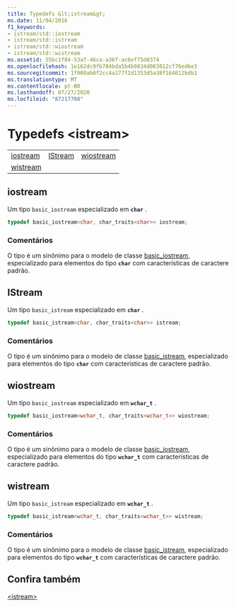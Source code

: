 ```yaml
---
title: Typedefs &lt;istream&gt;
ms.date: 11/04/2016
f1_keywords:
- istream/std::iostream
- istream/std::istream
- istream/std::wiostream
- istream/std::wistream
ms.assetid: 55bc1f84-53a7-46ca-a36f-ac6ef75d0374
ms.openlocfilehash: 1e162dc9fb784bda5b4b9834d083012cf76ed6e3
ms.sourcegitcommit: 1f009ab0f2cc4a177f2d1353d5a38f164612bdb1
ms.translationtype: MT
ms.contentlocale: pt-BR
ms.lasthandoff: 07/27/2020
ms.locfileid: "87217708"
---
```

# <a name="ltistreamgt-typedefs"></a>Typedefs &lt;istream&gt;

||||
|-|-|-|
|[iostream](#iostream)|[IStream](#istream)|[wiostream](#wiostream)|
|[wistream](#wistream)|

## <a name="iostream"></a><a name="iostream"></a>iostream

Um tipo `basic_iostream` especializado em **`char`** .

```cpp
typedef basic_iostream<char, char_traits<char>> iostream;
```

### <a name="remarks"></a>Comentários

O tipo é um sinônimo para o modelo de classe [basic_iostream](../standard-library/basic-iostream-class.md), especializado para elementos do tipo **`char`** com características de caractere padrão.

## <a name="istream"></a><a name="istream"></a>IStream

Um tipo `basic_istream` especializado em **`char`** .

```cpp
typedef basic_istream<char, char_traits<char>> istream;
```

### <a name="remarks"></a>Comentários

O tipo é um sinônimo para o modelo de classe [basic_istream](../standard-library/basic-istream-class.md), especializado para elementos do tipo **`char`** com características de caractere padrão.

## <a name="wiostream"></a><a name="wiostream"></a>wiostream

Um tipo `basic_iostream` especializado em **`wchar_t`** .

```cpp
typedef basic_iostream<wchar_t, char_traits<wchar_t>> wiostream;
```

### <a name="remarks"></a>Comentários

O tipo é um sinônimo para o modelo de classe [basic_iostream](../standard-library/basic-iostream-class.md), especializado para elementos do tipo **`wchar_t`** com características de caractere padrão.

## <a name="wistream"></a><a name="wistream"></a>wistream

Um tipo `basic_istream` especializado em **`wchar_t`** .

```cpp
typedef basic_istream<wchar_t, char_traits<wchar_t>> wistream;
```

### <a name="remarks"></a>Comentários

O tipo é um sinônimo para o modelo de classe [basic_istream](../standard-library/basic-istream-class.md), especializado para elementos do tipo **`wchar_t`** com características de caractere padrão.

## <a name="see-also"></a>Confira também

[\<istream>](../standard-library/istream.md)
